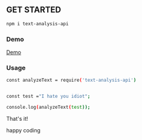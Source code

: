## GET STARTED
 ```bash
 npm i text-analysis-api
 ```
### Demo
[Demo](https://txt-analysis.vercel.app/)

 ### Usage
 ```bash
 const analyzeText = require('text-analysis-api')


const test ="I hate you idiot";

console.log(analyzeText(test));

```

That's it!

happy coding

